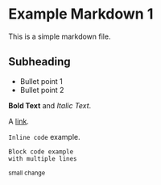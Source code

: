 # Example Markdown 1

This is a simple markdown file.

## Subheading

- Bullet point 1
- Bullet point 2

**Bold Text** and *Italic Text*.

A [link](http://example.com).

`Inline code` example.

```
Block code example
with multiple lines
```
<small> small change </small>